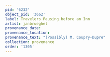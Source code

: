 ```yaml
---
pid: '6232'
object_pid: '3662'
label: Travelers Pausing before an Inn
artist: janbrueghel
provenance_date:
provenance_location:
provenance_text: "(Possibly) M. Coupry-Dupre"
collection: provenance
order: '1305'
---
```

